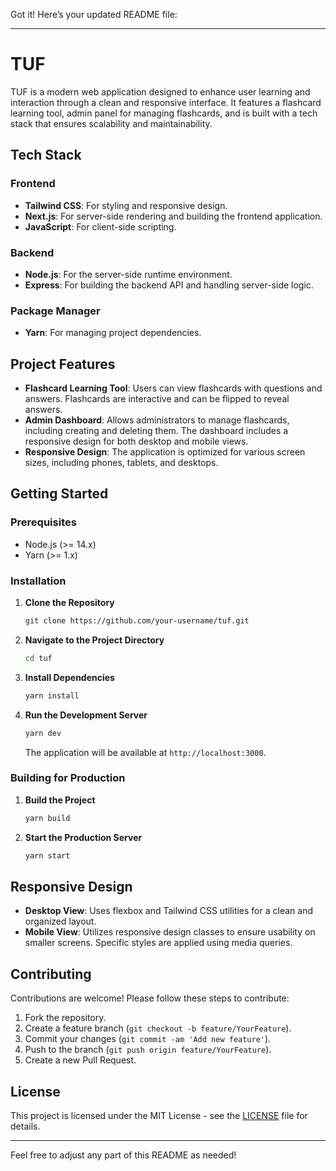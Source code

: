 Got it! Here’s your updated README file:

---

# TUF

TUF is a modern web application designed to enhance user learning and interaction through a clean and responsive interface. It features a flashcard learning tool, admin panel for managing flashcards, and is built with a tech stack that ensures scalability and maintainability.

## Tech Stack

### Frontend
- **Tailwind CSS**: For styling and responsive design.
- **Next.js**: For server-side rendering and building the frontend application.
- **JavaScript**: For client-side scripting.

### Backend
- **Node.js**: For the server-side runtime environment.
- **Express**: For building the backend API and handling server-side logic.

### Package Manager
- **Yarn**: For managing project dependencies.

## Project Features

- **Flashcard Learning Tool**: Users can view flashcards with questions and answers. Flashcards are interactive and can be flipped to reveal answers.
- **Admin Dashboard**: Allows administrators to manage flashcards, including creating and deleting them. The dashboard includes a responsive design for both desktop and mobile views.
- **Responsive Design**: The application is optimized for various screen sizes, including phones, tablets, and desktops.

## Getting Started

### Prerequisites

- Node.js (>= 14.x)
- Yarn (>= 1.x)

### Installation

1. **Clone the Repository**

   ```bash
   git clone https://github.com/your-username/tuf.git
   ```

2. **Navigate to the Project Directory**

   ```bash
   cd tuf
   ```

3. **Install Dependencies**

   ```bash
   yarn install
   ```

4. **Run the Development Server**

   ```bash
   yarn dev
   ```

   The application will be available at `http://localhost:3000`.

### Building for Production

1. **Build the Project**

   ```bash
   yarn build
   ```

2. **Start the Production Server**

   ```bash
   yarn start
   ```

## Responsive Design

- **Desktop View**: Uses flexbox and Tailwind CSS utilities for a clean and organized layout.
- **Mobile View**: Utilizes responsive design classes to ensure usability on smaller screens. Specific styles are applied using media queries.

## Contributing

Contributions are welcome! Please follow these steps to contribute:

1. Fork the repository.
2. Create a feature branch (`git checkout -b feature/YourFeature`).
3. Commit your changes (`git commit -am 'Add new feature'`).
4. Push to the branch (`git push origin feature/YourFeature`).
5. Create a new Pull Request.

## License

This project is licensed under the MIT License - see the [LICENSE](LICENSE) file for details.

---

Feel free to adjust any part of this README as needed!